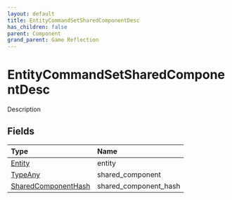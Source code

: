 ```yaml
---
layout: default
title: EntityCommandSetSharedComponentDesc
has_children: false
parent: Component
grand_parent: Game Reflection
---
```

# EntityCommandSetSharedComponentDesc
Description 

## Fields

| Type | Name |
|:-------------|:--------------|
| [Entity](/docs/game-reflection/classes/entity) | entity |
| [TypeAny](/docs/game-reflection/components/type_any) | shared_component |
| [SharedComponentHash](/docs/game-reflection/components/shared_component_hash) | shared_component_hash |

